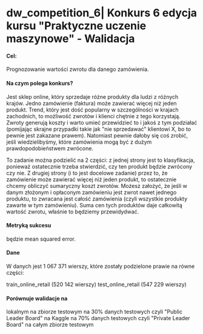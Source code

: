 # dw_competition_6| Konkurs 6 edycja kursu "Praktyczne uczenie maszynowe" - Walidacja

#### Cel:
Prognozowanie wartości zwrotu dla danego zamówienia.

#### Na czym polega konkurs?
Jest sklep online, który sprzedaje różne produkty dla ludzi z różnych krajów. Jedno zamówienie (faktura) może zawierać więcej niż jeden produkt. Trend, który jest dość popularny w szczególności w krajach zachodnich, to możliwość zwrotów i klienci chętnie z tego korzystają. Zwroty generują koszty i warto umieć przewidzieć to i jakoś z tym podziałać (pomijając skrajne przypadki takie jak "nie sprzedawać" klientowi X, bo to pewnie jest zakazane prawem). Natomiast pewnie dałoby się coś zrobić, jeśli wiedzielibyśmy, które zamówienia mogą być z dużym prawdopodobieństwem zwrócone.

To zadanie można podzielić na 2 części: z jednej strony jest to klasyfikacja, ponieważ ostatecznie trzeba stwierdzić, czy ten produkt będzie zwrócony czy nie. Z drugiej strony (i to jest docelowe zadanie) przez to, że zamówienie może zawierać więcej niż jeden produkt, to ostatecznie chcemy obliczyć sumaryczny koszt zwrotów. Możesz założyć, że jeśli w danym złożonym i opłaconym zamówieniu jest zwrot nawet jednego produktu, to zwracana jest całość zamówienia (czyli wszystkie produkty zawarte w tym zamówieniu). Suma cen tych produktów daje całkowitą wartość zwrotu, właśnie to będziemy przewidydwać.

#### Metryką sukcesu
będzie mean squared error.

#### Dane
W danych jest 1 067 371 wierszy, które zostały podzielone prawie na równe części:

train_online_retail (520 142 wierszy)
test_online_retail (547 229 wierszy)

#### Porównuje walidacje na
lokalnym na zbiorze testowym
na 30% danych testowych czyli "Public Leader Board" na Kaggle
na 70% danych testowych czyli "Private Leader Board"
na całym zbiorze testowym
